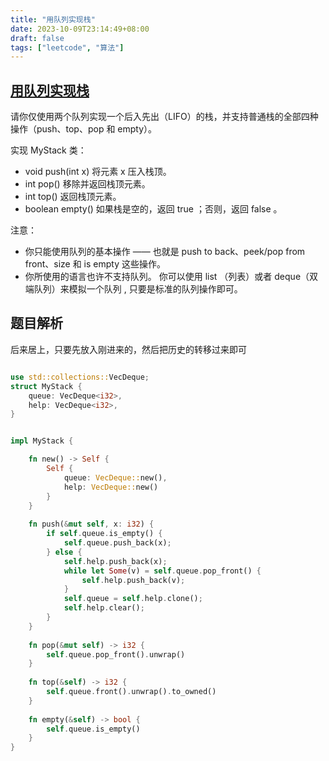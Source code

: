 ```yaml
---
title: "用队列实现栈"
date: 2023-10-09T23:14:49+08:00
draft: false
tags: ["leetcode", "算法"]
---
```


## [用队列实现栈](https://leetcode.cn/problems/implement-stack-using-queues/)

请你仅使用两个队列实现一个后入先出（LIFO）的栈，并支持普通栈的全部四种操作（push、top、pop 和 empty）。

实现 MyStack 类：

- void push(int x) 将元素 x 压入栈顶。
- int pop() 移除并返回栈顶元素。
- int top() 返回栈顶元素。
- boolean empty() 如果栈是空的，返回 true ；否则，返回 false 。
 

注意：

- 你只能使用队列的基本操作 —— 也就是 push to back、peek/pop from front、size 和 is empty 这些操作。
- 你所使用的语言也许不支持队列。 你可以使用 list （列表）或者 deque（双端队列）来模拟一个队列 , 只要是标准的队列操作即可。

## 题目解析

后来居上，只要先放入刚进来的，然后把历史的转移过来即可

```rust

use std::collections::VecDeque;
struct MyStack {
    queue: VecDeque<i32>,
    help: VecDeque<i32>,
}


impl MyStack {

    fn new() -> Self {
        Self {
            queue: VecDeque::new(),
            help: VecDeque::new()
        }
    }
    
    fn push(&mut self, x: i32) {
        if self.queue.is_empty() {
            self.queue.push_back(x);
        } else {
            self.help.push_back(x);
            while let Some(v) = self.queue.pop_front() {
                self.help.push_back(v);
            }
            self.queue = self.help.clone();
            self.help.clear();
        }
    }
    
    fn pop(&mut self) -> i32 {
        self.queue.pop_front().unwrap()
    }
    
    fn top(&self) -> i32 {
        self.queue.front().unwrap().to_owned()
    }
    
    fn empty(&self) -> bool {
        self.queue.is_empty()
    }
}

```


